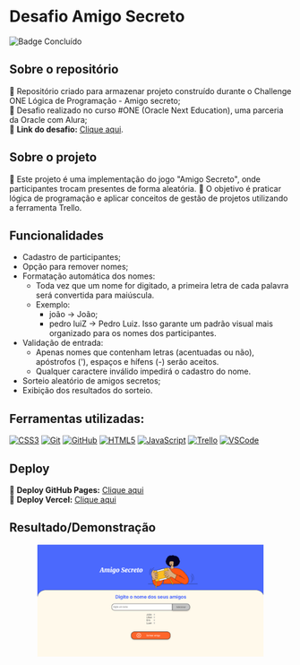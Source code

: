 # Desafio Amigo Secreto

![Badge Concluído](http://img.shields.io/static/v1?label=STATUS&message=CONCLUÍDO&color=GREEN&style=for-the-badge)

## Sobre o repositório
🔹 Repositório criado para armazenar projeto construído durante o Challenge ONE Lógica de Programação - Amigo secreto;  
🔹 Desafio realizado no curso #ONE (Oracle Next Education), uma  parceria da Oracle com Alura;  
🔹 **Link do desafio:** [Clique aqui](https://cursos.alura.com.br/course/logica-programacao-challenge-amigo-secreto).  

## Sobre o projeto
🔹 Este projeto é uma implementação do jogo "Amigo Secreto", onde participantes trocam presentes de forma aleatória. 
🔹 O objetivo é praticar lógica de programação e aplicar conceitos de gestão de projetos utilizando a ferramenta Trello.

## Funcionalidades
- Cadastro de participantes;
- Opção para remover nomes;
- Formatação automática dos nomes:
    - Toda vez que um nome for digitado, a primeira letra de cada palavra será convertida para maiúscula.
    - Exemplo:
        - joão → João;
        - pedro luiZ → Pedro Luiz.
    Isso garante um padrão visual mais organizado para os nomes dos participantes.
- Validação de entrada:
    - Apenas nomes que contenham letras (acentuadas ou não), apóstrofos ('), espaços e hífens (-) serão aceitos.
    - Qualquer caractere inválido impedirá o cadastro do nome.
- Sorteio aleatório de amigos secretos;
- Exibição dos resultados do sorteio.

##  Ferramentas utilizadas:
[![CSS3](https://img.shields.io/badge/CSS3-000?style=for-the-badge&logo=css3&logoColor=30A3DC)]()
[![Git](https://img.shields.io/badge/Git-000?style=for-the-badge&logo=git&logoColor=E94D5F)](https://git-scm.com/doc) 
[![GitHub](https://img.shields.io/badge/GitHub-000?style=for-the-badge&logo=github&logoColor=30A3DC)](https://docs.github.com/)
[![HTML5](https://img.shields.io/badge/HTML5-000?style=for-the-badge&logo=html5&logoColor=E94D5F)]() 
[![JavaScript](https://img.shields.io/badge/JavaScript-000?style=for-the-badge&logo=javascript&logoColor=30A3DC)]()
[![Trello](https://img.shields.io/badge/Trello-000?style=for-the-badge&logo=trello&logoColor=007ACC)](https://trello.com/)
[![VSCode](https://img.shields.io/badge/VS_Code-000?style=for-the-badge&logo=visual-studio-code&logoColor=007ACC)]()

## Deploy
🔹 **Deploy GitHub Pages:** [Clique aqui](https://joaoluizdev.github.io/Desafio-Amigo-Secreto/)  
🔹 **Deploy Vercel:** [Clique aqui](https://one-desafio-amigosecreto.vercel.app/)


## Resultado/Demonstração
<p align="center">
  <img src="assets/print-tela.png" alt="Resultado" style="width: 80%; max-width: 1000px;"/>
</p>

